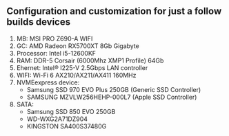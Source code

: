 ## Configuration and customization for just a follow builds devices

1. MB: MSI PRO Z690-A WIFI
2. GC: AMD Radeon RX5700XT 8Gb Gigabyte
3. Processor: Intel i5-12600KF
4. RAM: DDR-5 Corsair (6000Mhz XMP1 Profile) 64Gb
5. Ehernet: Intel® I225-V 2.5Gbps LAN controller
6. WIFI: Wi-Fi 6 AX210/AX211/AX411 160MHz
7. NVMEexpress device:
   - Samsung SSD 970 EVO Plus 250GB (Generic SSD Controller)
   - SAMSUNG MZVLW256HEHP-000L7 (Apple SSD Controller)
8. SATA:
   - Samsung SSD 850 EVO 250GB
   - WD-WXG2A71DZ904
   - KINGSTON SA400S37480G
